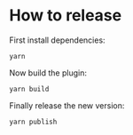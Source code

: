# How to release

First install dependencies:

```shell
yarn
```

Now build the plugin:

```shell
yarn build
```

Finally release the new version:

```shell
yarn publish
```
